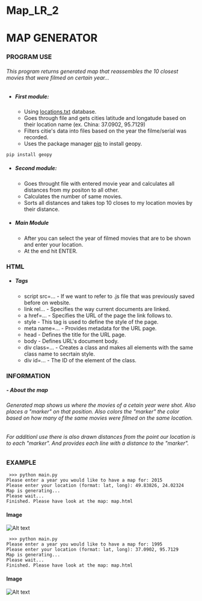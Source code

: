 # Map_LR_2
# MAP GENERATOR
### PROGRAM USE

###### This program returns generated map that reassembles the 10 closest movies that were filmed on certain year...
####
- ##### First module:
  - Using [locations.txt](https://cms.ucu.edu.ua/pluginfile.php/158762/mod_assign/introattachment/0/locations.list?forcedownload=1) database.    
  - Goes through file and gets cities latitude and longatude based on their location name (ex. China: 37.0902, 95.7129)
  - Filters citie's data into files based on the year the filme/serial was recorded.
  - Uses the package manager [pip](https://pip.pypa.io/en/stable/) to install geopy.
```bash
pip install geopy
```
- ##### Second module: 
  - Goes throught file with entered movie year and calculates all distances from my positon to all other.
  - Calculates the number of same movies.
  - Sorts all distances and takes top 10 closes to my location movies by their distance.

- ##### Main Module
  - After you can select the year of filmed movies that are to be shown and enter your location.
  - At the end hit ENTER.

### HTML
- ##### Tags
  - script src=... - If we want to refer to .js file that was previously saved before on website.
  - link rel... - Specifies the way current documents are linked.
  - a href=... - Specifies the URL of the page the link follows to.
  - style - This tag is used to define the style of the page.
  - meta name=... - Provides metadata for the URL page.
  - head - Defines the title for the URL page.
  - body - Defines URL's document body.
  - div class=... - Creates a class and makes all elements with the same class name to secrtain style.
  - div id=... - The ID of the element of the class.


### INFORMATION
##### - About the map
####
###### Generated map shows us where the movies of a cetain year were shot. Also places a "marker" on that position. Also colors the "marker" the color based on how many of the same movies were filmed on the same location.
######  For additionl use there is also drawn distances from the point our location is to each "marker". And provides each line with a distance to the "marker".
####
### EXAMPLE
```
 >>> python main.py
Please enter a year you would like to have a map for: 2015
Please enter your location (format: lat, long): 49.83826, 24.02324
Map is generating...
Please wait...
Finished. Please have look at the map: map.html
```

#### Image
![Alt text](https://github.com/SlavkoPrytula/Map_LR_2/blob/master/Screenshot_20200218_145424-1.png?raw=true "Title")

```
 >>> python main.py
Please enter a year you would like to have a map for: 1995
Please enter your location (format: lat, long): 37.0902, 95.7129
Map is generating...
Please wait...
Finished. Please have look at the map: map.html
```

#### Image
![Alt text](https://github.com/SlavkoPrytula/Map_LR_2/blob/master/Screenshot_20200218_153418.png?raw=true "Title")



